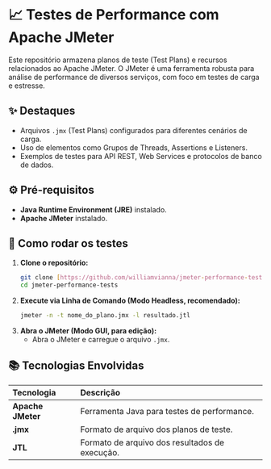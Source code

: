 # 📈 Testes de Performance com Apache JMeter

Este repositório armazena planos de teste (Test Plans) e recursos relacionados ao Apache JMeter. O JMeter é uma ferramenta robusta para análise de performance de diversos serviços, com foco em testes de carga e estresse.

## ✨ Destaques
- Arquivos `.jmx` (Test Plans) configurados para diferentes cenários de carga.
- Uso de elementos como Grupos de Threads, Assertions e Listeners.
- Exemplos de testes para API REST, Web Services e protocolos de banco de dados.

## ⚙️ Pré-requisitos
- **Java Runtime Environment (JRE)** instalado.
- **Apache JMeter** instalado.

## 🚀 Como rodar os testes

1.  **Clone o repositório:**
    ```bash
    git clone [https://github.com/williamvianna/jmeter-performance-tests.git](https://github.com/williamvianna/jmeter-performance-tests.git)
    cd jmeter-performance-tests
    ```
2.  **Execute via Linha de Comando (Modo Headless, recomendado):**
    ```bash
    jmeter -n -t nome_do_plano.jmx -l resultado.jtl
    ```
3.  **Abra o JMeter (Modo GUI, para edição):**
    - Abra o JMeter e carregue o arquivo `.jmx`.

## 📚 Tecnologias Envolvidas
| Tecnologia | Descrição |
| :--- | :--- |
| **Apache JMeter** | Ferramenta Java para testes de performance. |
| **.jmx** | Formato de arquivo dos planos de teste. |
| **JTL** | Formato de arquivo dos resultados de execução. |